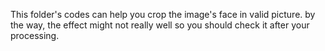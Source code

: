This folder's codes can help you crop the image's face in valid picture.
by the way, the effect might not really well 
so you should check it after your processing.
